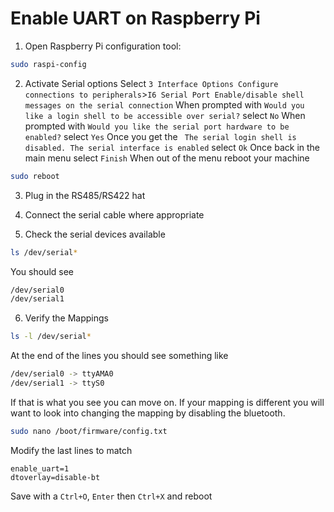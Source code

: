 # Enable UART on Raspberry Pi
1. Open Raspberry Pi configuration tool:
```bash
sudo raspi-config
```

2. Activate Serial options
    Select `3 Interface Options Configure connections to peripherals`>`I6 Serial Port Enable/disable shell messages on the serial connection`
    When prompted with `Would you like a login shell to be accessible over serial?` select `No`
    When prompted with `Would you like the serial port hardware to be enabled?` select `Yes`
    Once you get the ` The serial login shell is disabled. The serial interface is enabled` select `Ok`
    Once back in the main menu select `Finish`
    When out of the menu reboot your machine
```bash
sudo reboot
```

3. Plug in the RS485/RS422 hat

4. Connect the serial cable where appropriate

5. Check the serial devices available
```bash
ls /dev/serial*
```
You should see 
```bash
/dev/serial0
/dev/serial1
```

6. Verify the Mappings
```bash
ls -l /dev/serial*
```
At the end of the lines you should see something like 
```bash
/dev/serial0 -> ttyAMA0
/dev/serial1 -> ttyS0
```
If that is what you see you can move on. If your mapping is different you will want to look into changing the mapping by disabling the bluetooth.
```bash
sudo nano /boot/firmware/config.txt
```
Modify the last lines to match
```
enable_uart=1
dtoverlay=disable-bt
```
Save with a `Ctrl+O`, `Enter` then `Ctrl+X` and reboot
